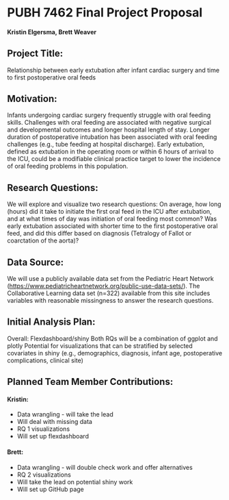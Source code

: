 # **PUBH 7462 Final Project Proposal**

#### Kristin Elgersma, Brett Weaver

## **Project Title:** 
Relationship between early extubation after infant cardiac surgery and time to first postoperative oral feeds

## **Motivation:** 
Infants undergoing cardiac surgery frequently struggle with oral feeding skills. Challenges with oral feeding are associated with negative surgical and developmental outcomes and longer hospital length of stay. Longer duration of postoperative intubation has been associated with oral feeding challenges (e.g., tube feeding at hospital discharge). Early extubation, defined as extubation in the operating room or within 6 hours of arrival to the ICU, could be a modifiable clinical practice target to lower the incidence of oral feeding problems in this population.  

## **Research Questions:**
We will explore and visualize two research questions:
On average, how long (hours) did it take to initiate the first oral feed in the ICU after extubation, and at what times of day was initiation of oral feeding most common?
Was early extubation associated with shorter time to the first postoperative oral feed, and did this differ based on diagnosis (Tetralogy of Fallot or coarctation of the aorta)?

## **Data Source:**
We will use a publicly available data set from the Pediatric Heart Network (https://www.pediatricheartnetwork.org/public-use-data-sets/). The Collaborative Learning data set (n=322) available from this site includes variables with reasonable missingness to answer the research questions.

## **Initial Analysis Plan:**
Overall: Flexdashboard/shiny
Both RQs will be a combination of ggplot and plotly
Potential for visualizations that can be stratified by selected covariates in shiny (e.g., demographics, diagnosis, infant age, postoperative complications, clinical site)

## **Planned Team Member Contributions:**
#### **Kristin:**
* Data wrangling - will take the lead
* Will deal with missing data
* RQ 1 visualizations
* Will set up flexdashboard

#### **Brett:**
* Data wrangling - will double check work and offer alternatives
* RQ 2 visualizations
* Will take the lead on potential shiny work
* Will set up GitHub page
